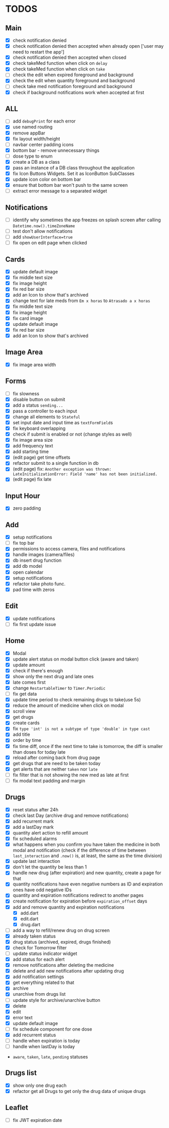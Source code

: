 # TODOS

## Main

- [x] check notification denied
- [x] check notification denied then accepted when already open ['user may need to restart the app']
- [x] check notification denied then accepted when closed
- [x] check takeMed function when click on `delay`
- [x] check takeMed function when click on `take`
- [ ] check the edit when expired foreground and background
- [x] check the edit when quantity foreground and background
- [ ] check take med notification foreground and background
- [x] check if background notifications work when accepted at first

## ALL

- [ ] add `debugPrint` for each error
- [x] use named routing
- [x] remove appBar
- [x] fix layout width/height
- [ ] navbar center padding icons
- [x] bottom bar - remove unnecessary things
- [ ] dose type to enum
- [x] create a DB as a class
- [x] pass an instance of a DB class throughout the application
- [x] fix Icon Buttons Widgets. Set it as IconButton SubClasses
- [x] update icon color on bottom bar
- [x] ensure that bottom bar won't push to the same screen
- [ ] extract error message to a separated widget

## Notifications

- [ ] identify why sometimes the app freezes on splash screen after calling `Datetime.now().timeZoneName`
- [ ] test don't allow notifications
- [ ] add `showUserInterface=true`
- [ ] fix open on edit page when clicked

## Cards

- [x] update default image
- [x] fix middle text size
- [x] fix image height
- [x] fix red bar size
- [x] add an Icon to show that's archived
- [x] change text for late meds from `Em x horas` to `Atrasado a x horas`
- [x] fix middle text size
- [x] fix image height
- [x] fix card image
- [x] update default image
- [x] fix red bar size
- [x] add an Icon to show that's archived

## Image Area

- [x] fix image area width

## Forms

- [ ] fix slowness
- [x] disable button on submit
- [x] add a status `sending...`
- [x] pass a controller to each input
- [x] change all elements to `Stateful`
- [x] set input date and input time as `textFormField`s
- [x] fix keyboard overlapping
- [x] check if submit is enabled or not (change styles as well)
- [x] fix image area size
- [x] add frequency text
- [x] add starting time
- [x] (edit page) get time offsets
- [x] refactor submit to a single function in db
- [x] (edit page) fix: `Another exception was thrown: LateInitializationError: Field 'name' has not been initialized.`
- [x] (edit page) fix late

## Input Hour

- [x] zero padding

## Add

- [x] setup notifications
- [ ] fix top bar
- [x] permissions to access camera, files and notifications
- [x] handle images (camera/files)
- [x] db insert drug function
- [x] add db model
- [x] open calendar
- [x] setup notifications
- [x] refactor take photo func.
- [x] pad time with zeros

## Edit

- [x] update notifications
- [ ] fix first update issue

## Home

- [x] Modal
- [x] update alert status on modal button click (aware and taken)
- [x] update amount
- [x] check if there's enough
- [x] show only the next drug and late ones
- [x] late comes first
- [x] change `RestartableTimer` to `Timer.Periodic`
- [ ] fix get data
- [x] update time period to check remaining drugs to take(use 5s)
- [x] reduce the amount of medicine when click on modal
- [x] scroll view
- [x] get drugs
- [x] create cards
- [x] fix `type 'int' is not a subtype of type 'double' in type cast`
- [x] add title
- [x] order by time
- [x] fix time diff, once if the next time to take is tomorrow, the diff is smaller than doses for today late
- [x] reload after coming back from drug page
- [x] get drugs that are need to be taken today
- [x] get alerts that are neither `taken` nor `late`
- [ ] fix filter that is not showing the new med as late at first
- [ ] fix modal text padding and margin

## Drugs

- [x] reset status after 24h
- [x] check last Day (archive drug and remove notifications)
- [x] add recurrent mark
- [x] add a lastDay mark
- [x] quantity alert action to refill amount
- [x] fix scheduled alarms
- [x] what happens when you confirm you have taken the medicine in both modal and notification (check if the difference of time between `last_interaction` and `.now()` is, at least, the same as the time division)
- [x] update last interaction
- [x] don't let the quantity be less than 1
- [x] handle new drug (after expiration) and new quantity, create a page for that
- [x] quantity notifications have even negative numbers as ID and expiration ones have odd negative IDs
- [x] quantity and expiration notifications redirect to another pages
- [x] create notification for expiration before `expiration_offset` days
- [x] add and remove quantity and expiration notifications
  - [x] add.dart
  - [x] edit.dart
  - [x] drug.dart
- [ ] add a way to refill/renew drug on drug screen
- [x] already taken status
- [x] drug status (archived, expired, drugs finished)
- [x] check for Tomorrow filter
- [ ] update status indicator widget
- [x] add status for each alert
- [x] remove notifications after deleting the medicine
- [x] delete and add new notifications after updating drug
- [x] add notification settings
- [x] get everything related to that
- [x] archive
- [x] unarchive from drugs list
- [ ] update style for archive/unarchive button
- [x] delete
- [x] edit
- [x] error text
- [x] update default image
- [ ] fix schedule component for one dose
- [x] add recurrent status
- [ ] handle when expiration is today
- [ ] handle when lastDay is today

- `aware`, `taken`, `late`, `pending` statuses

## Drugs list

- [x] show only one drug each
- [x] refactor get all Drugs to get only the drug data of unique drugs

## Leaflet

- [ ] fix JWT expiration date
